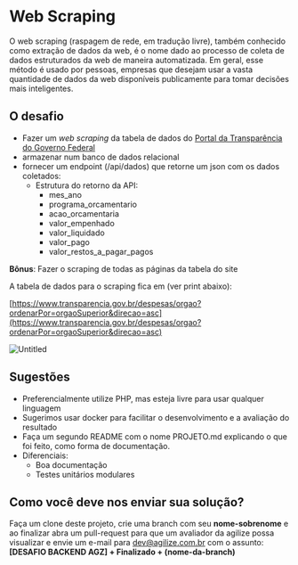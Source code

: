 
# Web Scraping

O web scraping (raspagem de rede, em tradução livre), também conhecido como extração de dados da web,
é o nome dado ao processo de coleta de dados estruturados da web de maneira automatizada. Em geral,
esse método é usado por pessoas, empresas que desejam usar a vasta quantidade de dados da web disponíveis
publicamente para tomar decisões mais inteligentes.

## O desafio

- Fazer um *web scraping* da tabela de dados do [Portal da Transparência do Governo Federal](https://www.transparencia.gov.br/despesas/orgao?ordenarPor=orgaoSuperior&direcao=asc)
- armazenar num banco de dados relacional
- fornecer um endpoint (/api/dados) que retorne um json com os dados coletados:
    - Estrutura do retorno da API:
        - mes_ano
        - programa_orcamentario
        - acao_orcamentaria
        - valor_empenhado
        - valor_liquidado
        - valor_pago
        - valor_restos_a_pagar_pagos

**Bônus**: Fazer o scraping de todas as páginas da tabela do site

A tabela de dados para o scraping fica em (ver print abaixo):

[https://www.transparencia.gov.br/despesas/orgao?ordenarPor=orgaoSuperior&direcao=asc](https://www.transparencia.gov.br/despesas/orgao?ordenarPor=orgaoSuperior&direcao=asc)

![Untitled](https://www.notion.so/image/https%3A%2F%2Fs3-us-west-2.amazonaws.com%2Fsecure.notion-static.com%2F3f510b40-b623-4a19-abfd-bde02ade14bb%2FUntitled.png?table=block&id=fae53644-6d4c-47b0-8697-45ffc3f8be8c&spaceId=53665a91-e421-49de-b437-e4b5018c879a&width=1880&userId=9595c958-022c-4858-8cd0-6e6019d87b83&cache=v2)

## Sugestões

- Preferencialmente utilize PHP, mas esteja livre para usar qualquer linguagem
- Sugerimos usar docker para facilitar o desenvolvimento e a avaliação do resultado
- Faça um segundo README com o nome PROJETO.md explicando o que foi feito, como forma de documentação.
- Diferenciais:
  - Boa documentação
  - Testes unitários modulares

## Como você deve nos enviar sua solução?

Faça um clone deste projeto, crie uma branch com seu **nome-sobrenome** e ao finalizar abra um pull-request para que um avaliador da agilize possa visualizar
e envie um e-mail para [dev@agilize.com.br](mailto:dev@agilize.com.br) com o assunto: **[DESAFIO BACKEND AGZ] + Finalizado + (nome-da-branch)**